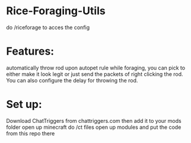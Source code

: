 # Rice-Foraging-Utils
do /riceforage to acces the config
# Features:
automatically throw rod upon autopet rule while foraging, you can pick to either make it look legit or just send the packets of right clicking the rod. You can also configure the delay for throwing the rod.
# Set up:
Download ChatTriggers from chattriggers.com then add it to your mods folder open up minecraft do /ct files open up modules and put the code from this repo there
